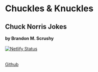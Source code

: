 # Chuckles & Knuckles
## Chuck Norris Jokes
**by Brandon M. Scrushy**
\
\
[![Netlify Status](https://api.netlify.com/api/v1/badges/347c529b-1f18-4863-a3b6-39519e6f1358/deploy-status)](https://app.netlify.com/sites/svelte-norris/deploys)
\
\
\
[Github](https://github.com/GitToDaChoppa/chuckles-and-knuckles)
